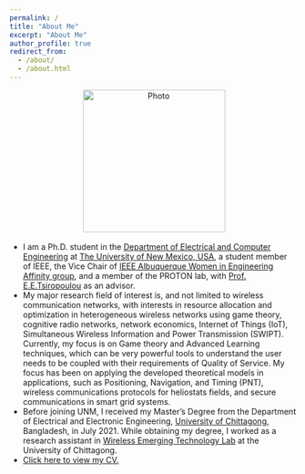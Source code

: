 ```yaml
---
permalink: /
title: "About Me"
excerpt: "About Me"
author_profile: true
redirect_from: 
  - /about/
  - /about.html
---
```

<p align="center"> &nbsp;<img src="https://geofragkos.github.io/files/unm-ece-logo.png" alt="Photo" style="width: 250px;"></p>

- I am a Ph.D. student in the <a href="http://www.ece.unm.edu" target="_blank">Department of Electrical and Computer Engineering</a> at <a href="http://www.unm.edu" target="_blank">The University of New Mexico, USA</a>, a student member of IEEE, the Vice Chair of <a href="https://r6.ieee.org/albuquerque-wie/" target="_blank">IEEE Albuquerque Women in Engineering Affinity group</a>, and a member of the PROTON lab, with <a href="http://ece-research.unm.edu/tsiropoulou/index.html" target="_blank">Prof. E.E.Tsiropoulou</a> as an advisor. 
- My major research field of interest is, and not limited to wireless communication networks, with interests in resource allocation and optimization in heterogeneous wireless networks using game theory, cognitive radio networks, network economics, Internet of Things (IoT), Simultaneous Wireless Information and Power Transmission (SWIPT). Currently, my focus is on Game theory and Advanced Learning techniques, which can be very powerful tools to understand the user needs to be coupled with their requirements of Quality of Service. My focus has been on applying the developed theoretical models in applications, such as Positioning, Navigation, and Timing (PNT), wireless communications protocols for heliostats fields, and secure communications in smart grid systems.
- Before joining UNM, I received my Master’s Degree from the Department of Electrical and Electronic Engineering, <a href="https://cu.ac.bd" target="_blank">University of Chittagong</a>, Bangladesh, in July 2021. While obtaining my degree, I worked as a research assistant in <a href="https://sites.google.com/cu.ac.bd/wet-lab/overview" target="_blank">Wireless Emerging Technology Lab</a> at the University of Chittagong. 
- <a href="https://aisharahman.github.io/files/cv_abrahman.pdf" target="_blank" >Click here to view my CV.</a>
